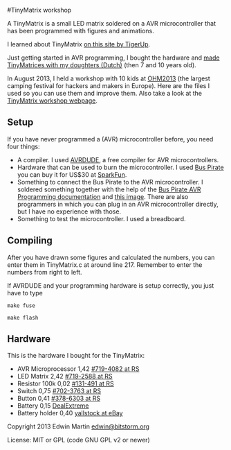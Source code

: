#TinyMatrix workshop

A TinyMatrix is a small LED matrix soldered on a AVR microcontroller that has been programmed with figures and animations.

I learned about TinyMatrix [on this site by TigerUp](https://sites.google.com/site/tinymatrix/).

Just getting started in AVR programming, I bought the hardware and [made TinyMatrices with my doughters (Dutch)](http://www.bitstorm.org/journaal/2013-5/TinyMatrix_maken_met_mijn_dochters.html) (then 7 and 10 years old).

In August 2013, I held a workshop with 10 kids at [OHM2013](https://ohm2013.org/site/) (the largest camping festival for hackers and makers in Europe). Here are the files I used so you can use them and improve them. Also take a look at the [TinyMatrix workshop webpage](https://ohm2013.org/wiki/Workshop:TinyMatrix).

## Setup

If you have never programmed a (AVR) microcontroller before, you need four things:

- A compiler. I used [AVRDUDE](http://www.nongnu.org/avrdude/), a free compiler for AVR microcontrollers.
- Hardware that can be used to burn the microcontroller. I used [Bus Pirate](http://dangerousprototypes.com/bus-pirate-manual/) you can buy it for US$30 at [SparkFun](https://www.sparkfun.com/products/9544).
- Something to connect the Bus Pirate to the AVR microcontroller. I soldered something together with the help of the [Bus Pirate AVR Programming documentation](http://dangerousprototypes.com/docs/Bus_Pirate_AVR_Programming) and [this image](http://dangerousprototypes.com/docs/images/1/1b/Bp-pin-cable-color.png). There are also programmers in which you can plug in an AVR microcontroller directly, but I have no experience with those.
- Something to test the microcontroller. I used a breadboard.

## Compiling

After you have drawn some figures and calculated the numbers, you can enter them in TinyMatrix.c at around line 217. Remember to enter the numbers from right to left.

If AVRDUDE and your programming hardware is setup correctly, you just have to type

`make fuse`

`make flash`

## Hardware

This is the hardware I bought for the TinyMatrix:

* AVR Microprocessor 1,42 [#719-4082 at RS](https://nl.rs-online.com/web/p/products/719-4082/)
* LED Matrix         2,42 [#719-2588 at RS](https://nl.rs-online.com/web/p/products/719-2588/)
* Resistor 100k      0,02 [#131-491 at RS](https://nl.rs-online.com/web/p/products/131-491/)
* Switch             0,75 [#702-3763 at RS](https://nl.rs-online.com/web/p/products/702-3763/)
* Button             0,41 [#378-6303 at RS](https://nl.rs-online.com/web/p/products/378-6303/)
* Battery            0,15 [DealExtreme](http://dx.com/p/2032-x-20-pcs-cell-batteries-751)
* Battery holder     0,40 [yallstock at eBay](http://www.ebay.com/itm/5-pcs-New-CR2032-Half-Round-Battery-Coin-Button-Cell-Socket-Holder-Case-Black-/320924808105)



Copyright 2013 Edwin Martin <edwin@bitstorm.org>

License: MIT or GPL (code GNU GPL v2 or newer)
